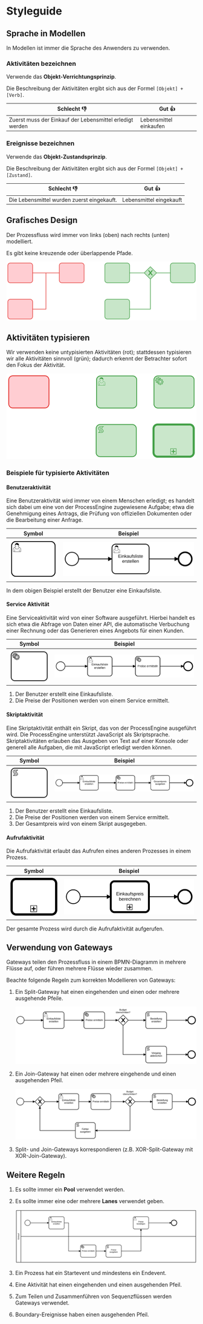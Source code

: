# Styleguide

## Sprache in Modellen

In Modellen ist immer die Sprache des Anwenders zu verwenden.

### Aktivitäten bezeichnen

Verwende das **Objekt-Verrichtungsprinzip**.

Die Beschreibung der Aktivitäten ergibt sich aus der Formel `[Objekt] + [Verb]`.


| Schlecht 👎                        | Gut 👍                   |
|------------------------------------|-------------------------|
| Zuerst muss der Einkauf der Lebensmittel erledigt werden | Lebensmittel einkaufen |


### Ereignisse bezeichnen

Verwende das **Objekt-Zustandsprinzip**.

Die Beschreibung der Aktivitäten ergibt sich aus der Formel `[Objekt] +
[Zustand]`.

| Schlecht 👎                        | Gut 👍                   |
|------------------------------------|-------------------------|
| Die Lebensmittel wurden zuerst eingekauft. | Lebensmittel eingekauft |


## Grafisches Design

Der Prozessfluss wird immer von links (oben) nach rechts (unten) modelliert.

Es gibt keine kreuzende oder überlappende Pfade.

![Beispiel Design](./assets/example_design.svg)

## Aktivitäten typisieren

Wir verwenden keine untypisierten Aktivitäten (rot); stattdessen typisieren wir
alle Aktivitäten sinnvoll (grün); dadurch erkennt der Betrachter sofort den
Fokus der Aktivität.

![Typisierte Aktivitäten](./assets/typisierung.svg)

### Beispiele für typisierte Aktivitäten

#### Benutzeraktivität

Eine Benutzeraktivität wird immer von einem Menschen erledigt; es handelt sich
dabei um eine von der ProcessEngine zugewiesene Aufgabe; etwa die Genehmigung eines Antrags, die Prüfung von offiziellen Dokumenten oder die Bearbeitung einer Anfrage.

| Symbol | Beispiel |
| :----: | -------- |
| ![](./assets/task_benutzer.svg) | ![](./assets/example_benutzer.svg) |

In dem obigen Beispiel erstellt der Benutzer eine Einkaufsliste.

#### Service Aktivität

Eine Serviceaktivität wird von einer Software ausgeführt. Hierbei handelt es sich etwa die Abfrage von Daten einer API, die automatische Verbuchung einer Rechnung oder das Generieren eines Angebots für einen Kunden.

| Symbol | Beispiel |
| :----: | -------- |
| ![](./assets/task_service.svg) | ![](./assets/example_service.svg) |

1. Der Benutzer erstellt eine Einkaufsliste.
1. Die Preise der Positionen werden von einem Service ermittelt.

#### Skriptaktivität

Eine Skriptaktivität enthält ein Skript, das von der ProcessEngine ausgeführt
wird.
Die ProcessEngine unterstützt JavaScript als Skriptsprache.
Skriptaktivitäten erlauben das Ausgeben von Text auf einer Konsole oder generell alle Aufgaben, die mit JavaScript erledigt werden können.


| Symbol | Beispiel |
| :----: | -------- |
| ![](./assets/task_skript.svg) | ![](./assets/example_skript.svg) |

1. Der Benutzer erstellt eine Einkaufsliste.
1. Die Preise der Positionen werden von einem Service ermittelt.
1. Der Gesamtpreis wird von einem Skript ausgegeben.

#### Aufrufaktivität

Die Aufrufaktivität erlaubt das Aufrufen eines anderen Prozesses in einem
Prozess.

| Symbol | Beispiel |
| :----: | -------- |
| ![](./assets/task_aufruf.svg) | ![](./assets/example_aufruf.svg) |


Der gesamte Prozess wird durch die Aufrufaktivität aufgerufen.

## Verwendung von Gateways

Gateways teilen den Prozessfluss in einem BPMN-Diagramm in mehrere
Flüsse auf, oder führen mehrere Flüsse wieder zusammen.

Beachte folgende Regeln zum korrekten Modellieren von Gateways:

1. Ein Split-Gateway hat einen eingehenden und einen oder mehrere ausgehende
   Pfeile.

   ![Beispiel Split Gateway](./assets/example_split_gateway.svg)

1. Ein Join-Gateway hat einen oder mehrere eingehende und einen ausgehenden
   Pfeil.

   ![Beispiel Split Join Gateway](./assets/example_split_join_gateway.svg)

1. Split- und Join-Gateways korrespondieren (z.B. XOR-Split-Gateway mit
   XOR-Join-Gateway).

## Weitere Regeln

1. Es sollte immer ein **Pool** verwendet werden.
1. Es sollte immer eine oder mehrere **Lanes**
   verwendet geben.

   ![Beispiel Pool und Lanes](./assets/example_pool_lanes.svg)

1. Ein Prozess hat ein Startevent und mindestens ein Endevent.

1. Eine Aktivität hat einen eingehenden und einen ausgehenden Pfeil.

1. Zum Teilen und Zusammenführen von Sequenzflüssen werden Gateways
   verwendet.

1. Boundary-Ereignisse haben einen ausgehenden Pfeil.
